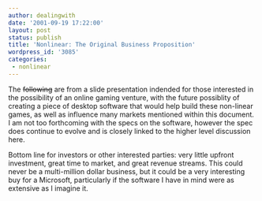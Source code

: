 ```yaml
---
author: dealingwith
date: '2001-09-19 17:22:00'
layout: post
status: publish
title: 'Nonlinear: The Original Business Proposition'
wordpress_id: '3085'
categories:
 - nonlinear
---
```


The ~~following~~ are from a slide presentation indended for those interested in the possibility of an online gaming venture, with the future possiblity of creating a piece of desktop software that would help build these non-linear games, as well as influence many markets mentioned within this document. I am not too forthcoming with the specs on the software, however the spec does continue to evolve and is closely linked to the higher level discussion here.

Bottom line for investors or other interested parties: very little upfront investment, great time to market, and great revenue streams. This could never be a multi-million dollar business, but it could be a very interesting buy for a Microsoft, particularly if the software I have in mind were as extensive as I imagine it.